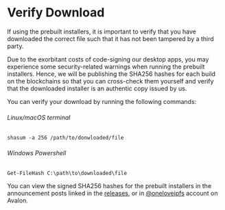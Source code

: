 # Verify Download

If using the prebuilt installers, it is important to verify that you have downloaded the correct file such that it has not been tampered by a third party.

Due to the exorbitant costs of code-signing our desktop apps, you may experience some security-related warnings when running the prebuilt installers. Hence, we will be publishing the SHA256 hashes for each build on the blockchains so that you can cross-check them yourself and verify that the downloaded installer is an authentic copy issued by us.

You can verify your download by running the following commands:

###### Linux/macOS terminal
```
shasum -a 256 /path/to/donwloaded/file
```

###### Windows Powershell
```
Get-FileHash C:\path\to\downloaded\file
```

You can view the signed SHA256 hashes for the prebuilt installers in the announcement posts linked in the [releases](https://github.com/oneloveipfs/ipfsVideoUploader/releases), or in [@oneloveipfs](https://blocks.techcoderx.com/#/@oneloveipfs) account on Avalon.